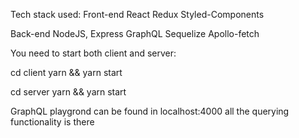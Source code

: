 Tech stack used:
Front-end
React
Redux
Styled-Components

Back-end
NodeJS, Express
GraphQL Sequelize
Apollo-fetch

You need to start both client and server:

cd client
yarn && yarn start

cd server
yarn && yarn start

GraphQL playgrond can be found in localhost:4000 
all the querying functionality is there 

